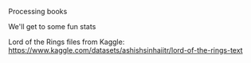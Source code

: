 Processing books

We'll get to some fun stats

Lord of the Rings files from Kaggle:
	https://www.kaggle.com/datasets/ashishsinhaiitr/lord-of-the-rings-text